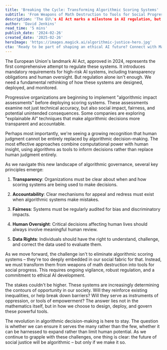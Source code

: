 ```yaml
---
title: 'Breaking the Cycle: Transforming Algorithmic Scoring Systems'
subtitle: 'From Weapons of Math Destruction to Tools for Social Progress'
description: 'The EU\'s AI Act marks a milestone in AI regulation, but more is needed to ensure algorithmic systems serve society ethically. From impact assessments to human oversight, discover how we can transform these systems from potential threats to tools for social progress.'
author: 'David Jenkins'
read_time: '5 mins'
publish_date: '2024-02-26'
created_date: '2025-02-26'
heroImage: 'https://images.magick.ai/algorithmic-justice-hero.jpg'
cta: 'Ready to be part of shaping an ethical AI future? Connect with MagickAI on LinkedIn to join the conversation about algorithmic justice and the future of AI governance.'
---
```


The European Union's landmark AI Act, approved in 2024, represents the first comprehensive attempt to regulate these systems. It introduces mandatory requirements for high-risk AI systems, including transparency obligations and human oversight. But regulation alone isn't enough. We need a fundamental rethinking of how these systems are designed, deployed, and monitored.

Progressive organizations are beginning to implement "algorithmic impact assessments" before deploying scoring systems. These assessments examine not just technical accuracy, but also social impact, fairness, and potential unintended consequences. Some companies are exploring "explainable AI" techniques that make algorithmic decisions more transparent and accountable.

Perhaps most importantly, we're seeing a growing recognition that human judgment cannot be entirely replaced by algorithmic decision-making. The most effective approaches combine computational power with human insight, using algorithms as tools to inform decisions rather than replace human judgment entirely.

As we navigate this new landscape of algorithmic governance, several key principles emerge:

1. **Transparency**: Organizations must be clear about when and how scoring systems are being used to make decisions.

2. **Accountability**: Clear mechanisms for appeal and redress must exist when algorithmic systems make mistakes.

3. **Fairness**: Systems must be regularly audited for bias and discriminatory impacts.

4. **Human Oversight**: Critical decisions affecting human lives should always involve meaningful human review.

5. **Data Rights**: Individuals should have the right to understand, challenge, and correct the data used to evaluate them.

As we move forward, the challenge isn't to eliminate algorithmic scoring systems – they're too deeply embedded in our social fabric for that. Instead, we must transform them from weapons of math destruction into tools for social progress. This requires ongoing vigilance, robust regulation, and a commitment to ethical AI development.

The stakes couldn't be higher. These systems are increasingly determining the contours of opportunity in our society. Will they reinforce existing inequalities, or help break down barriers? Will they serve as instruments of oppression, or tools of empowerment? The answer lies not in the mathematics itself, but in how we choose to design, deploy, and govern these powerful tools.

The revolution in algorithmic decision-making is here to stay. The question is whether we can ensure it serves the many rather than the few, whether it can be harnessed to expand rather than limit human potential. As we continue to grapple with these challenges, one thing is clear: the future of social justice will be algorithmic – but only if we make it so.